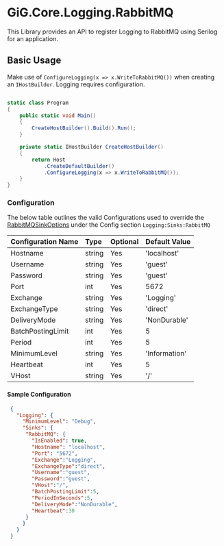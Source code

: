 # GiG.Core.Logging.RabbitMQ

This Library provides an API to register Logging to RabbitMQ using Serilog for an application.

## Basic Usage

Make use of `ConfigureLogging(x => x.WriteToRabbitMQ())` when creating an `IHostBuilder`. Logging requires configuration.

```csharp

static class Program
{
    public static void Main()
    {
        CreateHostBuilder().Build().Run();
    }

    private static IHostBuilder CreateHostBuilder()
    {
        return Host
            .CreateDefaultBuilder()
            .ConfigureLogging(x => x.WriteToRabbitMQ());
    }
}

```

### Configuration

The below table outlines the valid Configurations used to override the [RabbitMQSinkOptions](../src/GiG.Core.Logging.Sinks.RabbitMQ/Internal/RabbitMQSinkOptions.cs) under the Config section `Logging:Sinks:RabbitMQ`

| Configuration Name | Type   | Optional | Default Value |
|:-------------------|:-------|:---------|:--------------|
| Hostname           | string | Yes      | 'localhost'   |
| Username           | string | Yes      | 'guest'       |
| Password           | string | Yes      | 'guest'       |
| Port               | int    | Yes      | 5672          |
| Exchange           | string | Yes      | 'Logging'     |
| ExchangeType       | string | Yes      | 'direct'      |
| DeliveryMode       | string | Yes      | 'NonDurable'  |
| BatchPostingLimit  | int    | Yes      | 5             |
| Period             | int    | Yes      | 5             |
| MinimumLevel       | string | Yes      | 'Information' |
| Heartbeat          | int    | Yes      | 5             |
| VHost              | string | Yes      | '/'           |

#### Sample Configuration

```json
 {
   "Logging": {
     "MinimumLevel": "Debug",
     "Sinks": {
      "RabbitMQ": {
        "IsEnabled": true, 
        "Hostname": "localhost",
        "Port": "5672",
		"Exchange":"Logging",
		"ExchangeType":"direct",
		"Username":"guest",
		"Password":"guest",
		"VHost":"/",
		"BatchPostingLimit":5,
		"PeriodInSeconds":5,
		"DeliveryMode":"NonDurable",
		"Heartbeat":30
      }
     }
   }
 }
```